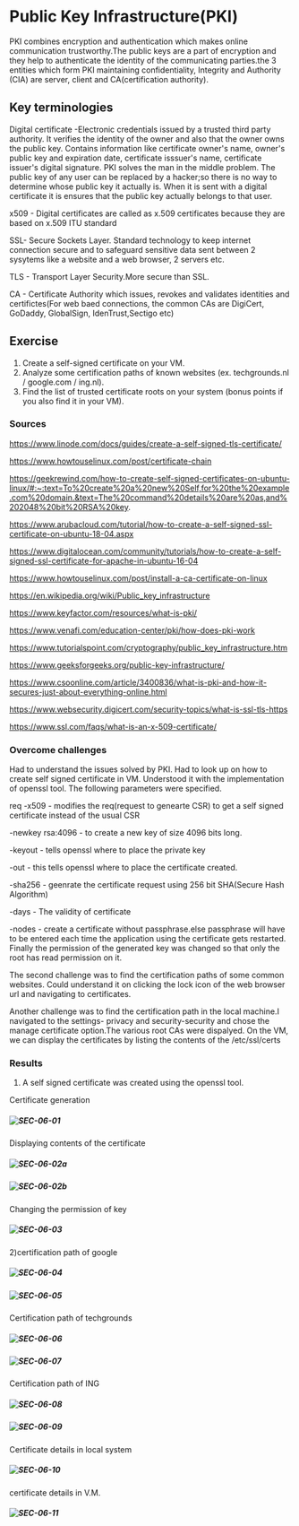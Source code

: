 #  Public Key Infrastructure(PKI)
PKI combines encryption and authentication which makes online communication trustworthy.The public keys are a part of encryption and they help to authenticate the identity of the communicating parties.the 3 entities which form PKI maintaining confidentiality, Integrity and Authority (CIA) are server, client and CA(certification authority).

## Key terminologies

Digital certificate -Electronic credentials issued by a trusted third party authority. It verifies the identity of the owner and also that the owner owns the public key. Contains information like certificate owner's name, owner's public key and expiration date, certificate isssuer's name, certificate issuer's digital signature. PKI solves the man in the middle problem. The public key of any user can be replaced by a hacker;so there is no way to determine whose public key it actually is. When it is sent with a digital certificate it is ensures that the public key actually belongs to that user.

x509 - Digital certificates are called as x.509 certificates because they are based on x.509 ITU standard

SSL- Secure Sockets Layer. Standard technology to keep internet connection secure and to safeguard sensitive data sent between 2 sysytems like a website and a web browser, 2 servers etc.

TLS - Transport Layer Security.More secure than SSL.

CA - Certificate Authority which issues, revokes and validates identities and  certifictes(For web baed connections, the common CAs are DigiCert, GoDaddy, GlobalSign, IdenTrust,Sectigo etc)

## Exercise
1. Create a self-signed certificate on your VM.
2. Analyze some certification paths of known websites (ex. techgrounds.nl / google.com / ing.nl).
3. Find the list of trusted certificate roots on your system (bonus points if you also find it in your VM).
	
### Sources
https://www.linode.com/docs/guides/create-a-self-signed-tls-certificate/

https://www.howtouselinux.com/post/certificate-chain

https://geekrewind.com/how-to-create-self-signed-certificates-on-ubuntu-linux/#:~:text=To%20create%20a%20new%20Self,for%20the%20example.com%20domain.&text=The%20command%20details%20are%20as,and%202048%20bit%20RSA%20key.

https://www.arubacloud.com/tutorial/how-to-create-a-self-signed-ssl-certificate-on-ubuntu-18-04.aspx

https://www.digitalocean.com/community/tutorials/how-to-create-a-self-signed-ssl-certificate-for-apache-in-ubuntu-16-04

https://www.howtouselinux.com/post/install-a-ca-certificate-on-linux

https://en.wikipedia.org/wiki/Public_key_infrastructure

https://www.keyfactor.com/resources/what-is-pki/

https://www.venafi.com/education-center/pki/how-does-pki-work

https://www.tutorialspoint.com/cryptography/public_key_infrastructure.htm

https://www.geeksforgeeks.org/public-key-infrastructure/

https://www.csoonline.com/article/3400836/what-is-pki-and-how-it-secures-just-about-everything-online.html

https://www.websecurity.digicert.com/security-topics/what-is-ssl-tls-https

https://www.ssl.com/faqs/what-is-an-x-509-certificate/


### Overcome challenges
Had to understand the issues solved by PKI. Had to look up on how to create self signed certificate in VM. Understood it with the implementation of openssl tool. The following parameters were specified.

req -x509 - modifies the req(request to genearte CSR) to get a self signed certificate instead of the usual CSR

-newkey rsa:4096 - to create a new key of size 4096 bits long. 

-keyout - tells openssl where to place the private key

-out - this tells openssl where to place the certificate created. 

-sha256 - geenrate the certificate request using 256 bit SHA(Secure Hash Algorithm)

-days - The validity of certificate

-nodes - create a certificate without passphrase.else passphrase will have to be entered each time the application using the certificate gets restarted. 
Finally the permission of the generated key was changed so that only the root has read permission on it.

The second challenge was to find the certification paths of some common websites. Could understand it on clicking the lock icon of the web browser url and navigating to certificates. 

Another challenge was to find the certification path in the local machine.I navigated to the settings- privacy and security-security and chose the manage certificate option.The various root CAs were dispalyed. On the VM, we can display the certificates by listing the contents of the /etc/ssl/certs

### Results
1) A self signed certificate was created using the openssl tool. 

Certificate generation
##### ![SEC-06-01](https://github.com/Techgrounds-Cloud-9/cloud-9-jsm-1985/blob/main/00_includes/Week-03/SEC-06/SEC-05-01-SEC-06-01-CertificateGenerate.PNG)

Displaying contents of the certificate
##### ![SEC-06-02a](https://github.com/Techgrounds-Cloud-9/cloud-9-jsm-1985/blob/main/00_includes/Week-03/SEC-06/SEC-06-02a-DisplayContentsCertificate.PNG)

##### ![SEC-06-02b](https://github.com/Techgrounds-Cloud-9/cloud-9-jsm-1985/blob/main/00_includes/Week-03/SEC-06/SEC-06-02b.PNG)

Changing the permission of key
##### ![SEC-06-03](https://github.com/Techgrounds-Cloud-9/cloud-9-jsm-1985/blob/main/00_includes/Week-03/SEC-06/SEC-06-03-KeyPermissionChange.PNG)

2)certification path of google
##### ![SEC-06-04](https://github.com/Techgrounds-Cloud-9/cloud-9-jsm-1985/blob/main/00_includes/Week-03/SEC-06/SEC-06-04-CertificationPathGoogle.PNG)

##### ![SEC-06-05](https://github.com/Techgrounds-Cloud-9/cloud-9-jsm-1985/blob/main/00_includes/Week-03/SEC-06/SEC-06-05-CertificateGoogleDetails.PNG)

Certification path of techgrounds
##### ![SEC-06-06](https://github.com/Techgrounds-Cloud-9/cloud-9-jsm-1985/blob/main/00_includes/Week-03/SEC-06/SEC-06-06-CertificateTG.PNG)

##### ![SEC-06-07](https://github.com/Techgrounds-Cloud-9/cloud-9-jsm-1985/blob/main/00_includes/Week-03/SEC-06SEC-06-07-TGCertificateDetails/.PNG)

Certification path of ING
##### ![SEC-06-08](https://github.com/Techgrounds-Cloud-9/cloud-9-jsm-1985/blob/main/00_includes/Week-03/SEC-06/SEC-06-08-INGCertificate.PNG)

##### ![SEC-06-09](https://github.com/Techgrounds-Cloud-9/cloud-9-jsm-1985/blob/main/00_includes/Week-03/SEC-06/SEC-06-09-INGCertificateDetails.PNG)

Certificate details in local system
##### ![SEC-06-10](https://github.com/Techgrounds-Cloud-9/cloud-9-jsm-1985/blob/main/00_includes/Week-03/SEC-06/SEC-06-10-RootCertificateInLocalSytem.PNG)

certificate details in V.M.
##### ![SEC-06-11](https://github.com/Techgrounds-Cloud-9/cloud-9-jsm-1985/blob/main/00_includes/Week-03/SEC-06/SEC-06-11-Certs-VM.PNG)
















